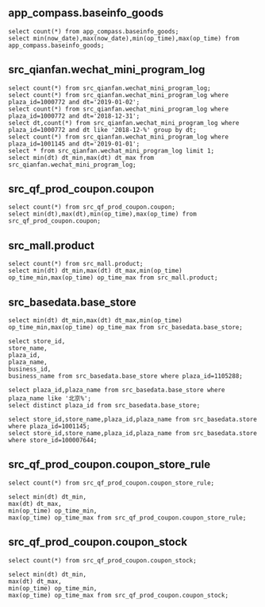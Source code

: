 app_compass.baseinfo_goods
------------------
    select count(*) from app_compass.baseinfo_goods;
    select min(now_date),max(now_date),min(op_time),max(op_time) from app_compass.baseinfo_goods;


src_qianfan.wechat_mini_program_log
------------------
    select count(*) from src_qianfan.wechat_mini_program_log;
    select count(*) from src_qianfan.wechat_mini_program_log where plaza_id=1000772 and dt='2019-01-02';
    select count(*) from src_qianfan.wechat_mini_program_log where plaza_id=1000772 and dt='2018-12-31';
    select dt,count(*) from src_qianfan.wechat_mini_program_log where plaza_id=1000772 and dt like '2018-12-%' group by dt;
    select count(*) from src_qianfan.wechat_mini_program_log where plaza_id=1001145 and dt='2019-01-01';
    select * from src_qianfan.wechat_mini_program_log limit 1;
    select min(dt) dt_min,max(dt) dt_max from src_qianfan.wechat_mini_program_log;


src_qf_prod_coupon.coupon
------------------
    select count(*) from src_qf_prod_coupon.coupon;
    select min(dt),max(dt),min(op_time),max(op_time) from src_qf_prod_coupon.coupon;


src_mall.product
------------------
    select count(*) from src_mall.product;
    select min(dt) dt_min,max(dt) dt_max,min(op_time) op_time_min,max(op_time) op_time_max from src_mall.product;



src_basedata.base_store
------------------
    select min(dt) dt_min,max(dt) dt_max,min(op_time) op_time_min,max(op_time) op_time_max from src_basedata.base_store;

    select store_id,
    store_name,
    plaza_id,
    plaza_name,
    business_id,
    business_name from src_basedata.base_store where plaza_id=1105288;
    
    select plaza_id,plaza_name from src_basedata.base_store where plaza_name like '北京%';
    select distinct plaza_id from src_basedata.base_store;

    select store_id,store_name,plaza_id,plaza_name from src_basedata.store where plaza_id=1001145;
    select store_id,store_name,plaza_id,plaza_name from src_basedata.store where store_id=100007644;


src_qf_prod_coupon.coupon_store_rule
------------------
    select count(*) from src_qf_prod_coupon.coupon_store_rule;

    select min(dt) dt_min,
    max(dt) dt_max,
    min(op_time) op_time_min,
    max(op_time) op_time_max from src_qf_prod_coupon.coupon_store_rule;



src_qf_prod_coupon.coupon_stock
------------------
    select count(*) from src_qf_prod_coupon.coupon_stock;

    select min(dt) dt_min,
    max(dt) dt_max,
    min(op_time) op_time_min,
    max(op_time) op_time_max from src_qf_prod_coupon.coupon_stock;

















